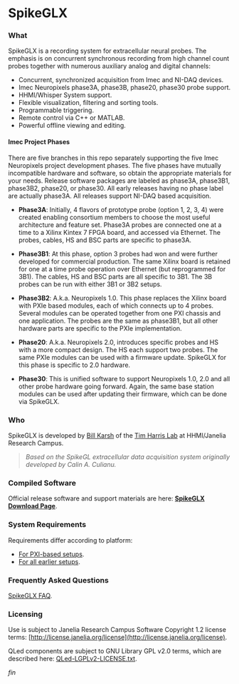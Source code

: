 SpikeGLX
=========

### What

SpikeGLX is a recording system for extracellular neural probes. The emphasis
is on concurrent synchronous recording from high channel count probes together
with numerous auxiliary analog and digital channels:

* Concurrent, synchronized acquisition from Imec and NI-DAQ devices.
* Imec Neuropixels phase3A, phase3B, phase20, phase30 probe support.
* HHMI/Whisper System support.
* Flexible visualization, filtering and sorting tools.
* Programmable triggering.
* Remote control via C++ or MATLAB.
* Powerful offline viewing and editing.

#### Imec Project Phases

There are five branches in this repo separately supporting the five Imec
Neuropixels project development phases. The five phases have mutually
incompatible hardware and software, so obtain the appropriate materials
for your needs. Release software packages are labeled as phase3A, phase3B1,
phase3B2, phase20, or phase30. All early releases having no phase label are
actually phase3A. All releases support NI-DAQ based acquisition.

* **Phase3A**: Initially, 4 flavors of prototype probe (option 1, 2, 3, 4)
were created enabling consortium members to choose the most useful
architecture and feature set. Phase3A probes are connected one at a time to
a Xilinx Kintex 7 FPGA board, and accessed via Ethernet. The probes, cables,
HS and BSC parts are specific to phase3A.

* **Phase3B1**: At this phase, option 3 probes had won and were further
developed for commercial production. The same Xilinx board is retained for
one at a time probe operation over Ethernet (but reprogrammed for 3B1).
The cables, HS and BSC parts are all specific to 3B1. The 3B probes can be
run with either 3B1 or 3B2 setups.

* **Phase3B2**: A.k.a. Neuropixels 1.0. This phase replaces the Xilinx
board with PXIe based modules, each of which connects up to 4 probes.
Several modules can be operated together from one PXI chassis and one
application. The probes are the same as phase3B1, but all other hardware
parts are specific to the PXIe implementation.

* **Phase20**: A.k.a. Neuropixels 2.0, introduces specific probes and HS
with a more compact design. The HS each support two probes. The same PXIe
modules can be used with a firmware update. SpikeGLX for this phase is
specific to 2.0 hardware.

* **Phase30**: This is unified software to support Neuropixels 1.0, 2.0 and
all other probe hardware going forward. Again, the same base station modules
can be used after updating their firmware, which can be done via SpikeGLX.

### Who

SpikeGLX is developed by [Bill Karsh](https://www.janelia.org/people/bill-karsh)
of the [Tim Harris Lab](https://www.janelia.org/lab/harris-lab-apig) at
HHMI/Janelia Research Campus.

>*Based on the SpikeGL extracellular data acquisition system originally
developed by Calin A. Culianu.*

### Compiled Software

Official release software and support materials are here:
[**SpikeGLX Download Page**](http://billkarsh.github.io/SpikeGLX).

### System Requirements

Requirements differ according to platform:

* [For PXI-based setups](Markdown/SystemRequirements_PXI.md).
* [For all earlier setups](Markdown/SystemRequirements_Xilinx.md).

### Frequently Asked Questions

[SpikeGLX FAQ](Markdown/SpikeGLX_FAQ.md).

### Licensing

Use is subject to Janelia Research Campus Software Copyright 1.2 license terms:
[http://license.janelia.org/license](http://license.janelia.org/license).

QLed components are subject to GNU Library GPL v2.0 terms, which are described here:
[QLed-LGPLv2-LICENSE.txt](QLed-LGPLv2-LICENSE.txt).


_fin_

